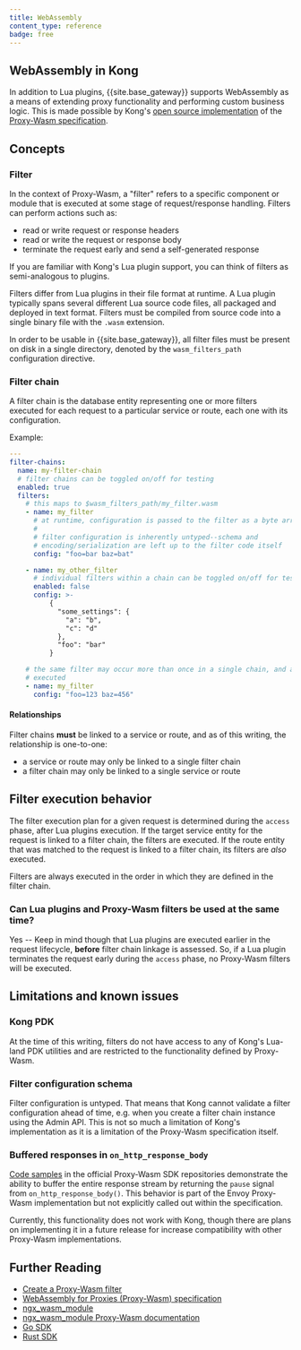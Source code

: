 ```yaml
---
title: WebAssembly
content_type: reference
badge: free
---
```


## WebAssembly in Kong

In addition to Lua plugins, {{site.base_gateway}} supports WebAssembly as a
means of extending proxy functionality and performing custom business logic.
This is made possible by Kong's [open source implementation](https://github.com/Kong/ngx_wasm_module) of
the [Proxy-Wasm specification](https://github.com/proxy-wasm/spec).

## Concepts

### Filter

In the context of Proxy-Wasm, a "filter" refers to a specific component or
module that is executed at some stage of request/response handling. Filters can
perform actions such as:

* read or write request or response headers
* read or write the request or response body
* terminate the request early and send a self-generated response

If you are familiar with Kong's Lua plugin support, you can think of filters
as semi-analogous to plugins.

Filters differ from Lua plugins in their file format at runtime. A Lua plugin
typically spans several different Lua source code files, all packaged and
deployed in text format. Filters must be compiled from source code
into a single binary file with the `.wasm` extension.

In order to be usable in {{site.base_gateway}}, all filter files must be present
on disk in a single directory, denoted by the `wasm_filters_path` configuration
directive.

### Filter chain

A filter chain is the database entity representing one or more filters executed
for each request to a particular service or route, each one with its
configuration.

Example:

```yaml
---
filter-chains:
  name: my-filter-chain
  # filter chains can be toggled on/off for testing
  enabled: true
  filters:
    # this maps to $wasm_filters_path/my_filter.wasm
    - name: my_filter
      # at runtime, configuration is passed to the filter as a byte array
      #
      # filter configuration is inherently untyped--schema and
      # encoding/serialization are left up to the filter code itself
      config: "foo=bar baz=bat"

    - name: my_other_filter
      # individual filters within a chain can be toggled on/off for testing
      enabled: false
      config: >-
          {
            "some_settings": {
              "a": "b",
              "c": "d"
            },
            "foo": "bar"
          }

    # the same filter may occur more than once in a single chain, and all   entries will be
    # executed
    - name: my_filter
      config: "foo=123 baz=456"
```


#### Relationships

Filter chains **must** be linked to a service or route, and as of this writing,
the relationship is one-to-one:

* a service or route may only be linked to a single filter chain
* a filter chain may only be linked to a single service or route

## Filter execution behavior

The filter execution plan for a given request is determined during the `access`
phase, after Lua plugins execution. If the target service entity for the request
is linked to a filter chain, the filters are executed. If the route entity that
was matched to the request is linked to a filter chain, its filters are _also_
executed.

Filters are always executed in the order in which they are defined in the filter
chain.

### Can Lua plugins and Proxy-Wasm filters be used at the same time?

Yes -- Keep in mind though that Lua plugins are executed earlier in the request
lifecycle, **before** filter chain linkage is assessed. So, if a Lua plugin
terminates the request early during the `access` phase, no Proxy-Wasm filters will
be executed.

## Limitations and known issues

### Kong PDK

At the time of this writing, filters do not have access to any of Kong's
Lua-land PDK utilities and are restricted to the functionality defined by
Proxy-Wasm.

### Filter configuration schema

Filter configuration is untyped. That means that Kong
cannot validate a filter configuration ahead of time, e.g. when you create a
filter chain instance using the Admin API. This is not so much a limitation of
Kong's implementation as it is a limitation of the Proxy-Wasm
specification itself.

### Buffered responses in `on_http_response_body`

[Code samples](https://github.com/proxy-wasm/proxy-wasm-rust-sdk/blob/v0.2.1/examples/http_body/src/lib.rs#L52-L56) in the official Proxy-Wasm SDK
repositories demonstrate the ability to buffer the entire response stream by
returning the `pause` signal from `on_http_response_body()`. This behavior is
part of the Envoy Proxy-Wasm implementation but not explicitly called out within
the specification.

Currently, this functionality does not work with Kong, though there are plans on
implementing it in a future release for increase compatibility with other
Proxy-Wasm implementations.

## Further Reading

* [Create a Proxy-Wasm filter](/gateway/latest/plugin-development/wasm)
* [WebAssembly for Proxies (Proxy-Wasm) specification](https://github.com/proxy-wasm/spec)
* [ngx_wasm_module](https://github.com/Kong/ngx_wasm_module)
* [ngx_wasm_module Proxy-Wasm documentation](https://github.com/Kong/ngx_wasm_module/blob/main/docs/PROXY_WASM.md)
* [Go SDK](https://github.com/tetratelabs/proxy-wasm-go-sdk/)
* [Rust SDK](https://github.com/proxy-wasm/proxy-wasm-rust-sdk/)
